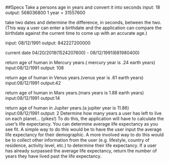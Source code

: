 ##Specs
Take a persons age in years and convert it into seconds
input: 18
output: 568036800
1 year = 31557600

take two dates and determine the difference, in seconds, between the two.(This way a user can enter a birthdate and the application can compare the birthdate against the current time to come up with an accurate age.)

input: 08/12/1991
output: 842227200000

current date 04/20/2018(1524207600) - 08/12/1991(681980400)

return age of human in Mercury years.( mercury year is .24 earth years)
input:08/12/1991
output: 108

return age of human in Venus years.(venus year is .61 earth years)
input:08/12/1991
output:42

return age of human in Mars years.(mars years is 1.88 earth years)
input:08/12/1991
output:14

return age of human in Jupiter years.(a jupiter year is 11.86)
input:08/12/1991
output: 2
Determine how many years a user has left to live on each planet… (yikes!) To do this, the
application will have to calculate the user’s life expectancy. You can determine average life
expectancy as you see fit. A simple way to do this would be to have the user input the average
life expectancy for their demographic. A more involved way to do this would be to collect other
information from the user (e.g. lifestyle, country of residence, activity level, etc.) to
determine their life expectancy.
If a user has already surpassed the average life expectancy, return the number of years they
have lived past the life expectancy.
